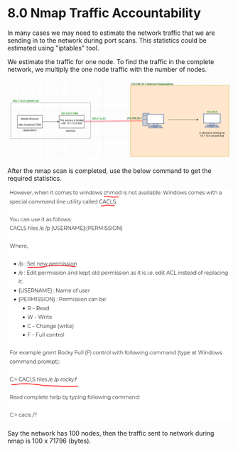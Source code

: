 # 8.0 Nmap Traffic Accountability

In many cases we may need to estimate the network traffic that we are sending in to the network during port scans. This statistics could be estimated using "iptables" tool.

We estimate the traffic for one node. To find the traffic in the complete network, we multiply the one node traffic with the number of nodes.

![](../../.gitbook/assets/image%20%2830%29.png)

After the nmap scan is completed, use the below command to get the required statistics.

![](../../.gitbook/assets/image%20%2828%29.png)

Say the network has 100 nodes, then the traffic sent to network during nmap is 100 x 71796 \(bytes\).

